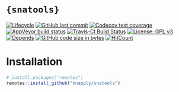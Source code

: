 
<!-- README.Rmd generates README.md. -->

# `{snatools}`

<!-- badges: start -->

[![Lifecycle](https://img.shields.io/badge/lifecycle-experimental-orange.svg)](https://www.tidyverse.org/lifecycle/#experimental)
[![GitHub last
commit](https://img.shields.io/github/last-commit/knapply/snatools.svg)](https://github.com/knapply/snatools/commits/master)
[![Codecov test
coverage](https://codecov.io/gh/knapply/snatools/branch/master/graph/badge.svg)](https://codecov.io/gh/knapply/snatools?branch=master)
[![AppVeyor build
status](https://ci.appveyor.com/api/projects/status/github/knapply/snatools?branch=master&svg=true)](https://ci.appveyor.com/project/knapply/snatools)
[![Travis-CI Build
Status](https://travis-ci.org/knapply/snatools.svg?branch=master)](https://travis-ci.org/knapply/snatools)
[![License: GPL
v3](https://img.shields.io/badge/License-GPLv3-blue.svg)](https://www.gnu.org/licenses/gpl-3.0)
[![Depends](https://img.shields.io/badge/Depends-GNU_R%3E=3.5-blue.svg)](https://www.r-project.org/)
[![GitHub code size in
bytes](https://img.shields.io/github/languages/code-size/knapply/snatools.svg)](https://github.com/knapply/snatools)
[![HitCount](http://hits.dwyl.io/knapply/snatools.svg)](http://hits.dwyl.io/knapply/snatools)
<!-- badges: end -->

# Installation

``` r
# install.packages("remotes")
remotes::install_github("knapply/snatools")
```
